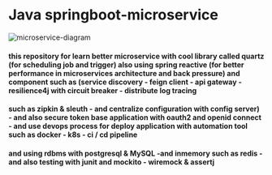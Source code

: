 # Java springboot-microservice

![microservice-diagram](https://user-images.githubusercontent.com/76038143/199672306-b2ac8001-8e3b-404e-bb42-d0b036b44aa1.jpeg)

#### this repository for learn better microservice with cool library called quartz (for scheduling job and trigger) also using spring reactive (for better performance in microservices architecture and back pressure) and component such as (service discovery - feign client - api gateway - resilience4j with circuit breaker - distribute log tracing 
#### such as zipkin & sleuth - and centralize configuration with config server)  - and also secure token base application  with oauth2 and openid connect - and use devops process for deploy application with automation tool such as docker - k8s - ci / cd pipeline 
#### and using rdbms with postgresql & MySQL -and inmemory such as redis - and also testing with junit and mockito - wiremock & assertj
